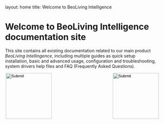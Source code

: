 layout: home
title: Welcome to BeoLiving Intelligence 
# Welcome to BeoLiving Intelligence documentation site

This site contains all existing documentation related to our main product _BeoLiving Intellingence_, including multiple guides as quick setup 
installation, basic and advanced usage, configuration and troubleshooting, system drivers help files and FAQ (Frequently Asked Questions).

<div style="margin:auto; width: 500px;">
 <div style="float:left">
  <input type="image" src="icons/guides.png" height="150px" onclick="location.href='https://ik-avi.github.io/doctest/bli-guides/'"/>
  </div>

 <div style="float:right">
  <input type="image" src="icons/guides.png" height="150px" onclick="location.href='https://ik-avi.github.io/doctest/bli-help-files/drivers/main.html'"/>
 </div>


